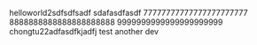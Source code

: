  helloworld2sdfsdfsadf
sdafasdfasdf
 77777777777777777777777
 8888888888888888888888
 9999999999999999999999
 chongtu22adfasdfkjadfj
 test another dev
